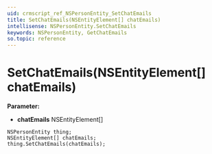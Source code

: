 ```yaml
---
uid: crmscript_ref_NSPersonEntity_SetChatEmails
title: SetChatEmails(NSEntityElement[] chatEmails)
intellisense: NSPersonEntity.SetChatEmails
keywords: NSPersonEntity, GetChatEmails
so.topic: reference
---
```


# SetChatEmails(NSEntityElement[] chatEmails)

**Parameter:** 
* **chatEmails** NSEntityElement[]

```crmscript
NSPersonEntity thing;
NSEntityElement[] chatEmails;
thing.SetChatEmails(chatEmails);
```

